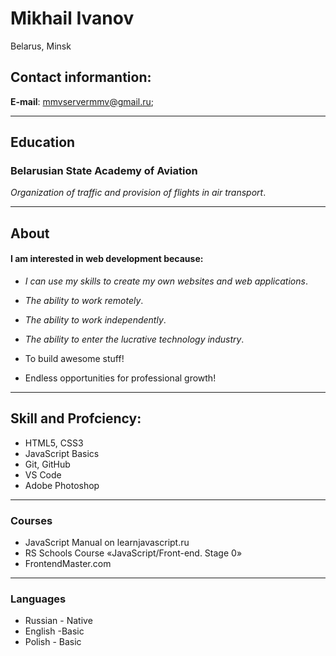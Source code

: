 # Mikhail Ivanov

Belarus, Minsk
##  Contact informantion:
**E-mail**: mmvservermmv@gmail.ru;
***
## Education
### Belarusian State Academy of Aviation

*Organization of traffic and provision of flights in air transport*.
***
## About
#### I am interested in web development because:

- *I can use my skills to create my own websites and web applications*.

- *The ability to work remotely*.

- *The ability to work independently*.

- *The ability to enter the lucrative technology industry*.

- To build awesome stuff!

- Endless opportunities for professional growth!

***
## Skill and Profciency:
* HTML5, CSS3
* JavaScript Basics
* Git, GitHub
* VS Code
* Adobe Photoshop
***
###  Courses
* JavaScript Manual on learnjavascript.ru
* RS Schools Course «JavaScript/Front-end. Stage 0»
* FrontendMaster.com
***
###  Languages
* Russian - Native
* English -Basic
* Polish - Basic